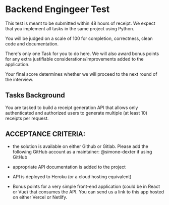  # Backend Engingeer Test

This test is meant to be submitted within 48 hours of receipt. We expect that you implement all tasks in the same project using Python. 

You will be judged on a scale of 100 for completion, correctness, clean code and documentation.

There's only one Task for you to do here. We will also award bonus points for any extra justifiable considerations/improvements added to the application.

Your final score determines whether we will proceed to the next round of the interview.


## Tasks Background

You are tasked to build a receipt generation API that allows only authenticated and authorized users to generate multiple (at least 10) receipts per request.


## ACCEPTANCE CRITERIA:
- the solution is available on either Github or Gitlab. Please add the following GitHub account as a maintainer: @simone-dexter if using GitHub

- appropriate API documentation is added to the project

- API is deployed to Heroku (or a cloud hosting equivalent)

- Bonus points for a very simple front-end application (could be in React or Vue) that consumes the API. You can send us a link to this app hosted on either Vercel or Netlify.
